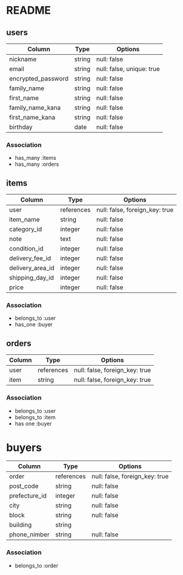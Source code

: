 # README

## users
| Column | Type       | Options                        |
| ------ | ---------- | ------------------------------ |
| nickname   | string | null: false |
| email      | string | null: false, unique: true |
| encrypted_password  | string | null: false |
| family_name   | string | null: false |
| first_name    | string | null: false |
| family_name_kana   | string | null: false |
| first_name_kana    | string | null: false |
| birthday   | date | null: false |

### Association
- has_many :items
- has_many :orders


## items
| Column | Type       | Options                        |
| ------ | ---------- | ------------------------------ |
| user             | references | null: false, foreign_key: true |
| item_name        | string | null: false |
| category_id      | integer | null: false |
| note             | text | null: false |
| condition_id     | integer | null: false |
| delivery_fee_id  | integer | null: false |
| delivery_area_id | integer | null: false |
| shipping_day_id          | integer | null: false |
| price            | integer | null: false |

### Association
- belongs_to :user
- has_one :buyer


## orders
| Column | Type       | Options                        |
| ------ | ---------- | ------------------------------ |
| user     | references | null: false, foreign_key: true |
| item    | string | null: false, foreign_key: true|

### Association
- belongs_to :user
- belongs_to :item
- has one :buyer


# buyers
| Column | Type       | Options                        |
| ------ | ---------- | ------------------------------ |
| order         | references | null: false, foreign_key: true 
| post_code     | string | null: false |
| prefecture_id    | integer | null: false |
| city          | string | null: false |
| block         | string | null: false |
| building      | string |  |
| phone_nimber  | string | null: false |

### Association
- belongs_to :order


